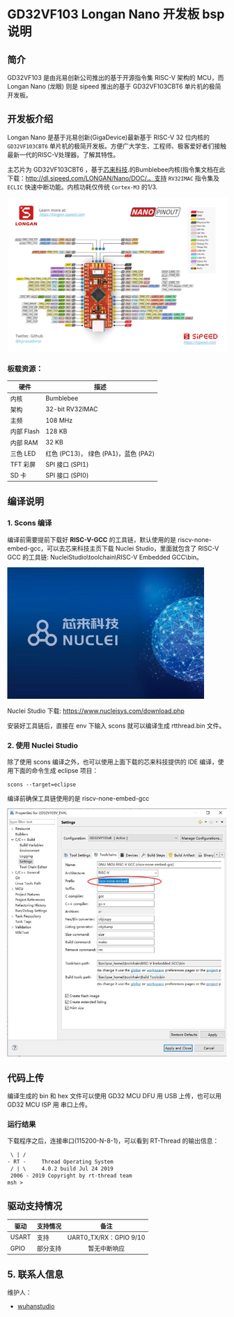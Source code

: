# GD32VF103 Longan Nano 开发板 bsp 说明 #

## 简介

GD32VF103 是由兆易创新公司推出的基于开源指令集 RISC-V 架构的 MCU，而 Longan Nano (龙眼) 则是 sipeed 推出的基于 GD32VF103CBT6 单片机的极简开发板。

## 开发板介绍

Longan Nano 是基于兆易创新(GigaDevice)最新基于 RISC-V 32 位内核的`GD32VF103CBT6` 单片机的极简开发板。方便广大学生、工程师、极客爱好者们接触最新一代的RISC-V处理器。了解其特性。

主芯片为 GD32VF103CBT6 ，基于[芯来科技](http://www.nucleisys.com/).的Bumblebee内核(指令集文档在此下载：http://dl.sipeed.com/LONGAN/Nano/DOC/.。支持 `RV32IMAC` 指令集及`ECLIC` 快速中断功能。内核功耗仅传统 `Cortex-M3` 的1/3.

![](./figures/v1.png)

### 板载资源：

| 硬件 | 描述 |
| -- | -- |
| 内核    | Bumblebee                                     |
| 架构       |  32-bit RV32IMAC                                         |
| 主频       | 108 MHz                                              |
| 内部 Flash | 128 KB |
| 内部 RAM | 32 KB |
| 三色 LED | 红色 (PC13)， 绿色 (PA1)，蓝色 (PA2) |
| TFT 彩屏 | SPI 接口 (SPI1) |
| SD 卡 | SPI 接口 (SPI0) |

## 编译说明

### 1. Scons 编译

编译前需要提前下载好 **RISC-V-GCC** 的工具链，默认使用的是 riscv-none-embed-gcc，可以去芯来科技主页下载 Nuclei Studio，里面就包含了 RISC-V GCC 的工具链: NucleiStudio\toolchain\RISC-V Embedded GCC\bin。

![](./figures/nuclei.jpg)

Nuclei Studio 下载: https://www.nucleisys.com/download.php

安装好工具链后，直接在 env 下输入 scons 就可以编译生成 rtthread.bin 文件。

### 2. 使用 Nuclei Studio

除了使用 scons 编译之外，也可以使用上面下载的芯来科技提供的 IDE 编译，使用下面的命令生成 eclipse 项目：

```
scons --target=eclipse
```

编译前确保工具链使用的是  riscv-none-embed-gcc

![](./figures/toolchain.jpg)



## 代码上传

编译生成的 bin 和 hex 文件可以使用 GD32 MCU DFU 用 USB 上传，也可以用 GD32 MCU ISP 用 串口上传。


### 运行结果

下载程序之后，连接串口(115200-N-8-1)，可以看到 RT-Thread 的输出信息：

```
 \ | /
- RT -     Thread Operating System
 / | \     4.0.2 build Jul 24 2019
 2006 - 2019 Copyright by rt-thread team
msh >
```

## 驱动支持情况

| 驱动 | 支持情况  |  备注  |
| ------ | ----  | :------:  |
| USART | 支持 | UART0_TX/RX：GPIO 9/10 |
| GPIO | 部分支持 | 暂无中断响应 |

## 5. 联系人信息

维护人：
- [wuhanstudio](https://github.com/wuhanstudio)

